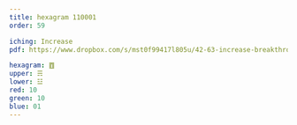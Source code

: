 ```yaml
---
title: hexagram 110001
order: 59

iching: Increase
pdf: https://www.dropbox.com/s/mst0f99417l805u/42-63-increase-breakthrough.pdf?dl=0

hexagram: ䷩
upper: ☴
lower: ☳
red: 10
green: 10
blue: 01
---
```

